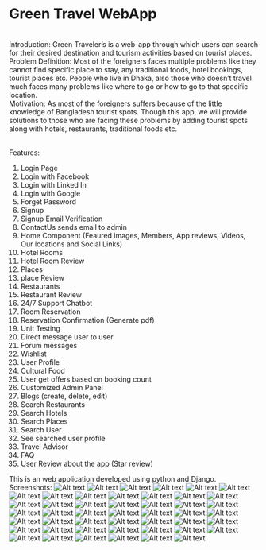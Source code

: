 # Green Travel WebApp
<br>
Introduction:
Green Traveler’s is a web-app through which users can search for their desired destination and tourism activities based on tourist places. <br>
Problem Definition:
Most of the foreigners faces multiple problems like they cannot find specific place to stay, any traditional foods, hotel bookings, tourist places etc. People who live in Dhaka, also those who doesn’t travel much faces many problems like where to go or how to go to that specific location. <br>
Motivation:
As most of the foreigners suffers because of the little knowledge of Bangladesh tourist spots. Though this app, we will provide solutions to those who are facing these problems by adding tourist spots along with hotels, restaurants, traditional foods etc.<br><br>

Features: <br>
1. Login Page<br>
2. Login with Facebook<br>
3. Login with Linked In <br>
4. Login with Google <br>
5. Forget Password<br>
6. Signup<br>
7. Signup Email Verification<br>
8. ContactUs sends email to admin<br>
9. Home Component (Feaured images, Members, App reviews, Videos, Our locations and Social Links)<br>
10. Hotel Rooms<br>
11. Hotel Room Review<br>
12. Places <br>
13. place Review<br>
14. Restaurants<br>
15. Restaurant Review<br>
16. 24/7 Support Chatbot<br>
17. Room Reservation<br>
18. Reservation Confirmation (Generate pdf)<br>
19. Unit Testing<br>
20. Direct message user to user<br>
21. Forum messages<br>
22. Wishlist<br>
23. User Profile<br>
24. Cultural Food <br>
25. User get offers based on booking count<br>
26. Customized Admin Panel <br>
27. Blogs (create, delete, edit)<br>
28. Search Restaurants<br>
29. Search Hotels<br>
30. Search Places<br>
31. Search User<br>
32. See searched user profile<br>
33. Travel Advisor <br>
34. FAQ <br>
35. User Review about the app (Star review) <br>


This is an web application developed using python and Django. <br>
Screenshots: 
![Alt text](1_alt.png?raw=true "Optional Title")
![Alt text](2_alt.png?raw=true "Optional Title")
![Alt text](3_alt.png?raw=true "Optional Title")
![Alt text](4_alt.png?raw=true "Optional Title")
![Alt text](5_alt.png?raw=true "Optional Title")
![Alt text](6.png?raw=true "Optional Title")
![Alt text](7.png?raw=true "Optional Title")
![Alt text](8.png?raw=true "Optional Title")
![Alt text](9.png?raw=true "Optional Title")
![Alt text](10.png?raw=true "Optional Title")
![Alt text](11.png?raw=true "Optional Title")
![Alt text](12.png?raw=true "Optional Title")
![Alt text](13.png?raw=true "Optional Title")
![Alt text](14.png?raw=true "Optional Title")
![Alt text](15.png?raw=true "Optional Title")
![Alt text](16.png?raw=true "Optional Title")
![Alt text](17.png?raw=true "Optional Title")
![Alt text](18.png?raw=true "Optional Title")
![Alt text](19.png?raw=true "Optional Title")
![Alt text](20.png?raw=true "Optional Title")
![Alt text](21.png?raw=true "Optional Title")
![Alt text](22.png?raw=true "Optional Title")
![Alt text](23.png?raw=true "Optional Title")
![Alt text](24.png?raw=true "Optional Title")
![Alt text](25.png?raw=true "Optional Title")
![Alt text](26.png?raw=true "Optional Title")
![Alt text](27.png?raw=true "Optional Title")
![Alt text](28.png?raw=true "Optional Title")
![Alt text](29.png?raw=true "Optional Title")
![Alt text](30.png?raw=true "Optional Title")
![Alt text](31.png?raw=true "Optional Title")
![Alt text](32.png?raw=true "Optional Title")
![Alt text](33.png?raw=true "Optional Title")
![Alt text](34.png?raw=true "Optional Title")
![Alt text](35.png?raw=true "Optional Title")
![Alt text](36.png?raw=true "Optional Title")
![Alt text](37.png?raw=true "Optional Title")
![Alt text](38.png?raw=true "Optional Title")
![Alt text](39.png?raw=true "Optional Title")
![Alt text](40.png?raw=true "Optional Title")
![Alt text](41.png?raw=true "Optional Title")
![Alt text](42.png?raw=true "Optional Title")
![Alt text](43.png?raw=true "Optional Title")
![Alt text](44.png?raw=true "Optional Title")
![Alt text](45.png?raw=true "Optional Title")
![Alt text](46.png?raw=true "Optional Title")
![Alt text](47.png?raw=true "Optional Title")

